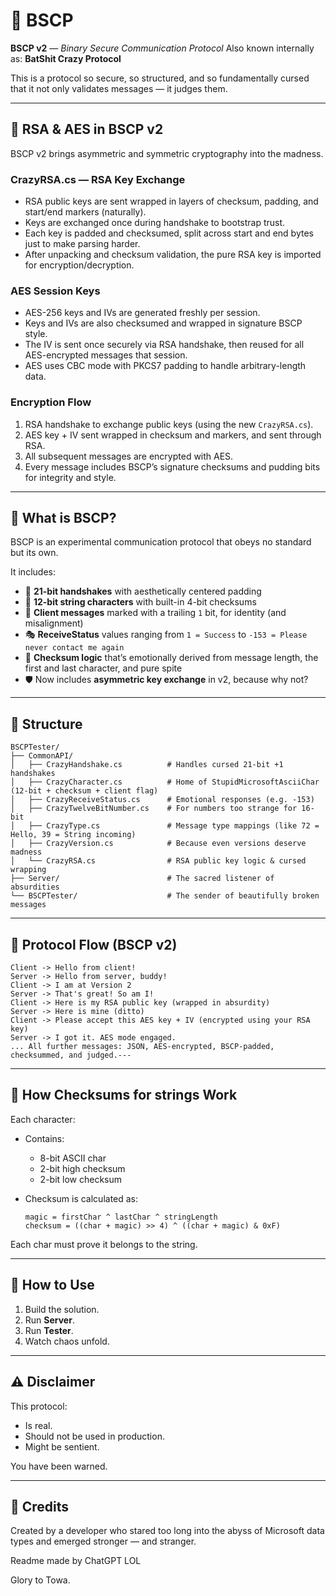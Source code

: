 ﻿# 🦇 BSCP

**BSCP v2** — *Binary Secure Communication Protocol* &#x20;
Also known internally as: **BatShit Crazy Protocol**

This is a protocol so secure, so structured, and so fundamentally cursed that it not only validates messages — it judges them.

---

## 🔐 RSA & AES in BSCP v2

BSCP v2 brings asymmetric and symmetric cryptography into the madness.

### CrazyRSA.cs — RSA Key Exchange

* RSA public keys are sent wrapped in layers of checksum, padding, and start/end markers (naturally).
* Keys are exchanged once during handshake to bootstrap trust.
* Each key is padded and checksumed, split across start and end bytes just to make parsing harder.
* After unpacking and checksum validation, the pure RSA key is imported for encryption/decryption.

### AES Session Keys

* AES-256 keys and IVs are generated freshly per session.
* Keys and IVs are also checksumed and wrapped in signature BSCP style.
* The IV is sent once securely via RSA handshake, then reused for all AES-encrypted messages that session.
* AES uses CBC mode with PKCS7 padding to handle arbitrary-length data.

### Encryption Flow

1. RSA handshake to exchange public keys (using the new `CrazyRSA.cs`).
2. AES key + IV sent wrapped in checksum and markers, and sent through RSA.
3. All subsequent messages are encrypted with AES.
4. Every message includes BSCP’s signature checksums and pudding bits for integrity and style.

---

## 🧠 What is BSCP?

BSCP is an experimental communication protocol that obeys no standard but its own.

It includes:

* 🧩 **21-bit handshakes** with aesthetically centered padding
* 🧵 **12-bit string characters** with built-in 4-bit checksums
* 💌 **Client messages** marked with a trailing `1` bit, for identity (and misalignment)
* 🎭 **ReceiveStatus** values ranging from `1 = Success` to `-153 = Please never contact me again`
* 🧮 **Checksum logic** that’s emotionally derived from message length, the first and last character, and pure spite
* 🛡️ Now includes **asymmetric key exchange** in v2, because why not?

---

## 📁 Structure

```text
BSCPTester/
├── CommonAPI/
│   ├── CrazyHandshake.cs          # Handles cursed 21-bit +1 handshakes
│   ├── CrazyCharacter.cs          # Home of StupidMicrosoftAsciiChar (12-bit + checksum + client flag)
│   ├── CrazyReceiveStatus.cs      # Emotional responses (e.g. -153)
│   ├── CrazyTwelveBitNumber.cs    # For numbers too strange for 16-bit
│   ├── CrazyType.cs               # Message type mappings (like 72 = Hello, 39 = String incoming)
│   ├── CrazyVersion.cs            # Because even versions deserve madness
│   └── CrazyRSA.cs                # RSA public key logic & cursed wrapping
├── Server/                        # The sacred listener of absurdities
└── BSCPTester/                    # The sender of beautifully broken messages
```

---

## 📡 Protocol Flow (BSCP v2)

```
Client -> Hello from client!
Server -> Hello from server, buddy!
Client -> I am at Version 2
Server -> That's great! So am I!
Client -> Here is my RSA public key (wrapped in absurdity)
Server -> Here is mine (ditto)
Client -> Please accept this AES key + IV (encrypted using your RSA key)
Server -> I got it. AES mode engaged.
... All further messages: JSON, AES-encrypted, BSCP-padded, checksummed, and judged.---
```

---

## 🧪 How Checksums for strings Work

Each character:

* Contains:

  * 8-bit ASCII char
  * 2-bit high checksum
  * 2-bit low checksum
* Checksum is calculated as:

  ```text
  magic = firstChar ^ lastChar ^ stringLength
  checksum = ((char + magic) >> 4) ^ ((char + magic) & 0xF)
  ```

Each char must prove it belongs to the string.

---

## 🧙 How to Use

1. Build the solution.
2. Run **Server**.
3. Run **Tester**.
4. Watch chaos unfold.

---

## ⚠️ Disclaimer

This protocol:

* Is real.
* Should not be used in production.
* Might be sentient.

You have been warned.

---

## 🩷 Credits

Created by a developer who stared too long into the abyss of Microsoft data types and emerged stronger — and stranger.

Readme made by ChatGPT LOL

Glory to Towa.